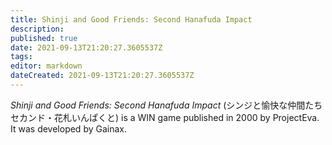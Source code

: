 ```yaml
---
title: Shinji and Good Friends: Second Hanafuda Impact
description: 
published: true
date: 2021-09-13T21:20:27.3605537Z 
tags: 
editor: markdown
dateCreated: 2021-09-13T21:20:27.3605537Z
---
```

_Shinji and Good Friends: Second Hanafuda Impact_ (<span lang='ja'>シンジと愉快な仲間たち セカンド・花札いんぱくと</span>) is a WIN game published in 2000 by ProjectEva.
It was developed by Gainax.
